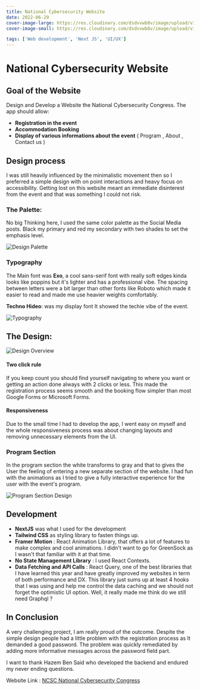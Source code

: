 ```yaml
---
title: National Cybersecurity Website 
date: 2022-06-29
cover-image-large: https://res.cloudinary.com/dsdvvwb8v/image/upload/v1656454904/large_main_frame_3611b0aeef.jpg
cover-image-small: https://res.cloudinary.com/dsdvvwb8v/image/upload/v1656454905/small_main_frame_3611b0aeef.jpg

tags: ['Web development', 'Next JS', 'UI/UX']
---
```


# National Cybersecurity Website 

## Goal of the Website 

Design and Develop a Website the National Cybersecurity Congress. The app should allow: 

- **Registration in the event** 
- **Accommodation Booking** 
- **Display of various informations about the event** ( Program , About , Contact us )

## Design process

I was still heavily influenced by the minimalistic movement then so I preferred a simple design with on point interactions and heavy focus on accessibility. Getting lost on this website meant an immediate disinterest from the event and that was something I could not risk. 

### The Palette:

 No big Thinking here, I used the same color palette as the Social Media posts. 
 Black my primary and red my secondary with two shades to set the emphasis level. 

![ Design Palette ](https://res.cloudinary.com/dsdvvwb8v/image/upload/v1656454904/large_Design_Tokens_dc2ea95697.png)


### Typography

 The Main font was **Exo**, a cool sans-serif font with really soft edges kinda looks like poppins but it's lighter and has a professional vibe. The spacing between letters were a bit larger than other fonts like Roboto which made it easier to read and made me use heavier weights comfortably.

 **Techno Hideo**: was my display font It showed the techie vibe of the event.

![Typography](https://res.cloudinary.com/dsdvvwb8v/image/upload/v1656454904/large_Logos_b3afd0ca8f.png)

## The Design: 

![Design Overview](https://res.cloudinary.com/dsdvvwb8v/image/upload/v1656455568/large_design_overview_ca613858b3.png)

 #### Two click rule
 
 If you keep count you should find yourself navigating to where you want or getting an action done always with 2 clicks or less. This made the registration process seems smooth and the booking flow simpler than most Google Forms or Microsoft Forms.
 

#### Responsiveness

 Due to the small time I had to develop the app, I went easy on myself and the whole responsiveness process was about changing layouts and removing unnecessary elements from the UI.



### Program Section

In the program section the white transforms to gray and that to gives the User the feeling of entering a new separate section of the website. I had fun with the animations as I tried to give a fully interactive experience for the user with the event's program.


![Program Section Design ](https://res.cloudinary.com/dsdvvwb8v/image/upload/v1656454904/large_Program_design_7e4f2dcf6d.png)

## Development

- **NextJS** was what I used for the development
- **Tailwind CSS** as styling library to fasten things up. 
- **Framer Motion** : React Animation Library, that offers a lot of features to make complex and cool animations. I didn't want to go for GreenSock as I wasn't that familiar with it at that time.
- **No State Management Library** : I used React Contexts.
- **Data Fetching and API Calls** : React Query, one of the best libraries that I have learned this year and have greatly improved my websites in term of both performance and DX. This library just sums up at least 4 hooks that I was using and help me control the data caching and we should not forget the optimistic UI option. Well, it really made me think do we still need Graphql ? 



## In Conclusion

A very challenging project, I am really proud of the outcome. Despite the simple design people had a little problem with the registration process as It demanded a good password. The problem was quickly  remediated by adding more informative messages across the password field part.

 I want to thank Hazem Ben Said who developed the backend and endured my never ending questions. 


Website Link : 
[NCSC National Cybersecurity Congress](https://nationalcybersecuritycongress.vercel.app/)

